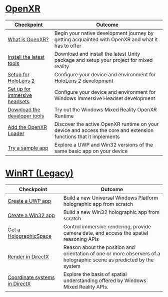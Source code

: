 # [OpenXR](#tab/openxr)

|  Checkpoint  |  Outcome  |
| --- | --- |
| [What is OpenXR?](openxr.md) | Begin your native development journey by getting acquainted with OpenXR and what it has to offer |
| [Install the latest tools](install-the-tools.md) | Download and install the latest Unity package and setup your project for mixed reality |
| [Setup for HoloLens 2](openxr.md#getting-started-with-openxr-for-hololens-2) | Configure your device and environment for HoloLens 2 development |
| [Set up for immersive headsets](openxr.md#getting-started-with-openxr-for-windows-mixed-reality-headsets) | Configure your device and environment for Windows Immersive Headset development |
| [Download the developer tools](openxr.md#getting-the-windows-mixed-reality-openxr-developer-tools) | Try out the Windows Mixed Reality OpenXR Runtime |
| [Add the OpenXR Loader](openxr.md#integrate-the-openxr-loader-into-a-project) | Discover the active OpenXR runtime on your device and access the core and extension functions that it implements |
| [Try a sample app](openxr.md#building-a-sample-openxr-app) | Explore a UWP and Win32 versions of the same basic app on your device |


# [WinRT (Legacy)](#tab/winrt)

|  Checkpoint  |  Outcome  |
| --- | --- |
| [Create a UWP app](creating-a-holographic-directx-project.md) | Build a new Universal Windows Platform holographic app from scratch |
| [Create a Win32 app](creating-a-holographic-directx-project.md#creating-a-win32-project) | Build a new Win32 holographic app from scratch |
| [Get a HolographicSpace](getting-a-holographicspace.md) | Control immersive rendering, provide camera data, and access the spatial reasoning APIs |
| [Render in DirectX](rendering-in-directx.md) | Reason about the position and orientation of one or more observers of a holographic scene as predicted by the system |
| [Coordinate systems in DirectX](coordinate-systems-in-directx.md) | Explore the basis of spatial understanding offered by Windows Mixed Reality APIs. |





